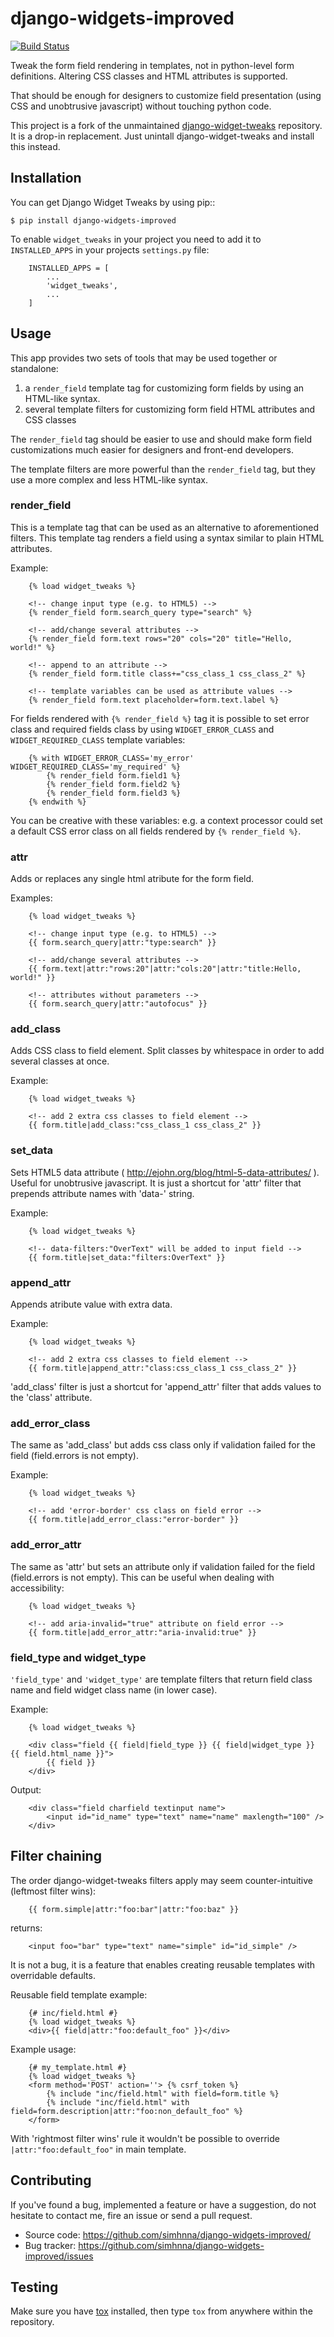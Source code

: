 # django-widgets-improved

[![Build Status](https://travis-ci.org/simhnna/django-widgets-improved.svg?branch=master)](https://travis-ci.org/simhnna/django-widgets-improved)

Tweak the form field rendering in templates, not in python-level
form definitions. Altering CSS classes and HTML attributes is supported.

That should be enough for designers to customize field presentation (using
CSS and unobtrusive javascript) without touching python code.


This project is a fork of the unmaintained [django-widget-tweaks](https://github.com/jazzband/django-widget-tweaks) repository.
It is a drop-in replacement. Just unintall django-widget-tweaks and install this instead.

## Installation

You can get Django Widget Tweaks by using pip::

    $ pip install django-widgets-improved

To enable `widget_tweaks` in your project you need to add it to `INSTALLED_APPS` in your projects 
`settings.py` file:

```
    INSTALLED_APPS = [
        ...
        'widget_tweaks',
        ...
    ]
```

## Usage

This app provides two sets of tools that may be used together or standalone:

1. a `render_field` template tag for customizing form fields by using an
   HTML-like syntax.
2. several template filters for customizing form field HTML attributes and CSS
   classes

The `render_field` tag should be easier to use and should make form field
customizations much easier for designers and front-end developers.

The template filters are more powerful than the `render_field` tag, but they
use a more complex and less HTML-like syntax.

### render_field

This is a template tag that can be used as an alternative to aforementioned
filters.  This template tag renders a field using a syntax similar to plain
HTML attributes.

Example:
```
    {% load widget_tweaks %}

    <!-- change input type (e.g. to HTML5) -->
    {% render_field form.search_query type="search" %}

    <!-- add/change several attributes -->
    {% render_field form.text rows="20" cols="20" title="Hello, world!" %}

    <!-- append to an attribute -->
    {% render_field form.title class+="css_class_1 css_class_2" %}

    <!-- template variables can be used as attribute values -->
    {% render_field form.text placeholder=form.text.label %}
```
For fields rendered with `{% render_field %}` tag it is possible
to set error class and required fields class by using
`WIDGET_ERROR_CLASS` and  `WIDGET_REQUIRED_CLASS` template variables:
```
    {% with WIDGET_ERROR_CLASS='my_error' WIDGET_REQUIRED_CLASS='my_required' %}
        {% render_field form.field1 %}
        {% render_field form.field2 %}
        {% render_field form.field3 %}
    {% endwith %}
```
You can be creative with these variables: e.g. a context processor could
set a default CSS error class on all fields rendered by
`{% render_field %}`.


### attr
Adds or replaces any single html atribute for the form field.

Examples:
```
    {% load widget_tweaks %}

    <!-- change input type (e.g. to HTML5) -->
    {{ form.search_query|attr:"type:search" }}

    <!-- add/change several attributes -->
    {{ form.text|attr:"rows:20"|attr:"cols:20"|attr:"title:Hello, world!" }}

    <!-- attributes without parameters -->
    {{ form.search_query|attr:"autofocus" }}
```

### add_class

Adds CSS class to field element. Split classes by whitespace in order to add
several classes at once.

Example:
```
    {% load widget_tweaks %}

    <!-- add 2 extra css classes to field element -->
    {{ form.title|add_class:"css_class_1 css_class_2" }}
```

### set_data

Sets HTML5 data attribute ( http://ejohn.org/blog/html-5-data-attributes/ ).
Useful for unobtrusive javascript. It is just a shortcut for 'attr' filter
that prepends attribute names with 'data-' string.

Example:
```
    {% load widget_tweaks %}

    <!-- data-filters:"OverText" will be added to input field -->
    {{ form.title|set_data:"filters:OverText" }}
```

### append_attr

Appends atribute value with extra data.

Example:
```
    {% load widget_tweaks %}

    <!-- add 2 extra css classes to field element -->
    {{ form.title|append_attr:"class:css_class_1 css_class_2" }}
```
'add_class' filter is just a shortcut for 'append_attr' filter that
adds values to the 'class' attribute.

### add_error_class

The same as 'add_class' but adds css class only if validation failed for
the field (field.errors is not empty).

Example:
```
    {% load widget_tweaks %}

    <!-- add 'error-border' css class on field error -->
    {{ form.title|add_error_class:"error-border" }}
```

### add_error_attr

The same as 'attr' but sets an attribute only if validation failed for
the field (field.errors is not empty). This can be useful when dealing
with accessibility:
```
    {% load widget_tweaks %}

    <!-- add aria-invalid="true" attribute on field error -->
    {{ form.title|add_error_attr:"aria-invalid:true" }}
```

### field_type and widget_type

`'field_type'` and `'widget_type'` are template filters that return
field class name and field widget class name (in lower case).

Example:
```
    {% load widget_tweaks %}

    <div class="field {{ field|field_type }} {{ field|widget_type }} {{ field.html_name }}">
        {{ field }}
    </div>
```
Output:
```
    <div class="field charfield textinput name">
        <input id="id_name" type="text" name="name" maxlength="100" />
    </div>
```
## Filter chaining

The order django-widget-tweaks filters apply may seem counter-intuitive
(leftmost filter wins):
```
    {{ form.simple|attr:"foo:bar"|attr:"foo:baz" }}
```
returns:
```
    <input foo="bar" type="text" name="simple" id="id_simple" />
```
It is not a bug, it is a feature that enables creating reusable templates
with overridable defaults.

Reusable field template example:
```
    {# inc/field.html #}
    {% load widget_tweaks %}
    <div>{{ field|attr:"foo:default_foo" }}</div>
```
Example usage:
```
    {# my_template.html #}
    {% load widget_tweaks %}
    <form method='POST' action=''> {% csrf_token %}
        {% include "inc/field.html" with field=form.title %}
        {% include "inc/field.html" with field=form.description|attr:"foo:non_default_foo" %}
    </form>
```
With 'rightmost filter wins' rule it wouldn't be possible to override
`|attr:"foo:default_foo"` in main template.

## Contributing

If you've found a bug, implemented a feature or have a suggestion,
do not hesitate to contact me, fire an issue or send a pull request.

* Source code: https://github.com/simhnna/django-widgets-improved/
* Bug tracker: https://github.com/simhnna/django-widgets-improved/issues

## Testing

Make sure you have [tox](http://tox.testrun.org/) installed, then type `tox`
from anywhere within the repository.

